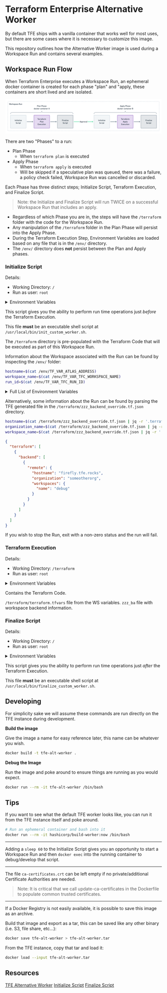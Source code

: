 # Terraform Enterprise Alternative Worker

By default TFE ships with a vanilla container that works well for most uses, but there are some cases where it is necessary to customize this image.

This repository outlines how the Alternative Worker image is used during a Workspace Run and contains several examples.

## Workspace Run Flow

When Terraform Enterprise executes a Workspace Run, an ephemeral docker container is created for each phase "plan" and "apply, these containers are short lived and are isolated. 

![](images/workspace-run-flow.png)

There are two "Phases" to a run:

* Plan Phase
  * When `terraform plan` is executed
* Apply Phase
  * When `terraform apply` is executed
  * Will be skipped if a speculative plan was queued, there was a failure, a policy check failed, Workspace Run was cancelled or discarded.

Each Phase has three distinct steps; Initialize Script, Terraform Execution, and Finalize Script.

> Note: the Initialize and Finalize Script will run TWICE on a successful Workspace Run that includes an apply.

* Regardless of which Phase you are in, the steps will have the `/terraform` folder with the code for the Workspace Run.
* Any manipulation of the `/terraform` folder in the Plan Phase will persist into the Apply Phase.
* During the Terraform Execution Step, Environment Variables are loaded based on any file that is in the `/env/` directory.
* The `/env/` directory does **not** persist between the Plan and Apply phases.

### Initialize Script

Details:

- Working Directory: `/`
- Run as user: `root`

<details><summary>Environment Variables</summary>
<p>

- HOSTNAME=00aabbccddee
- PWD=/
- HOME=/root
- SHLVL=1
- PATH=/usr/local/sbin:/usr/local/bin:/usr/sbin:/usr/bin:/sbin:/bin
</p>
</details>

This script gives you the ability to perform run time operations just *before* the Terraform Execution.

This file **must** be an executable shell script at `/usr/local/bin/init_custom_worker.sh`.

The `/terraform` directory is pre-populated with the Terraform Code that will be executed as part of this Workspace Run.

Information about the Workspace associated with the Run can be found by inspecting the `/env/` folder:

```sh
hostname=$(cat /env/TF_VAR_ATLAS_ADDRESS)
workspace_name=$(cat /env/TF_VAR_TFC_WORKSPACE_NAME)
run_id=$(cat /env/TF_VAR_TFC_RUN_ID)
```

<details><summary>Full List of Environment Variables</summary>
<p>

- ATLAS_ADDRESS
- ATLAS_CONFIGURATION_NAME
- ATLAS_CONFIGURATION_SLUG
- ATLAS_CONFIGURATION_VERSION
- ATLAS_CONFIGURATION_VERSION_GITHUB_BRANCH
- ATLAS_CONFIGURATION_VERSION_GITHUB_COMMIT_SHA
- ATLAS_CONFIGURATION_VERSION_GITHUB_TAG
- ATLAS_RUN_ID
- ATLAS_TOKEN
- ATLAS_WORKSPACE_NAME
- ATLAS_WORKSPACE_SLUG
- CHECKPOINT_DISABLE
- TERRAFORM_CONFIG
- TFC_CONFIGURATION_VERSION_GIT_BRANCH
- TFC_CONFIGURATION_VERSION_GIT_COMMIT_SHA
- TFC_CONFIGURATION_VERSION_GIT_TAG
- TFC_RUN_ID
- TFC_WORKSPACE_NAME
- TFC_WORKSPACE_SLUG
- TFE_RUN_ID
- TF_APPEND_USER_AGENT
- TF_ATLAS_DIR
- TF_FORCE_LOCAL_BACKEND
- TF_INPUT
- TF_IN_AUTOMATION
- TF_REGISTRY_DISCOVERY_RETRY
- TF_VAR_ATLAS_ADDRESS
- TF_VAR_ATLAS_CONFIGURATION_NAME
- TF_VAR_ATLAS_CONFIGURATION_SLUG
- TF_VAR_ATLAS_CONFIGURATION_VERSION
- TF_VAR_ATLAS_CONFIGURATION_VERSION_GITHUB_BRANCH
- TF_VAR_ATLAS_CONFIGURATION_VERSION_GITHUB_COMMIT_SHA
- TF_VAR_ATLAS_CONFIGURATION_VERSION_GITHUB_TAG
- TF_VAR_ATLAS_RUN_ID
- TF_VAR_ATLAS_WORKSPACE_NAME
- TF_VAR_ATLAS_WORKSPACE_SLUG
- TF_VAR_TFC_CONFIGURATION_VERSION_GIT_BRANCH
- TF_VAR_TFC_CONFIGURATION_VERSION_GIT_COMMIT_SHA
- TF_VAR_TFC_CONFIGURATION_VERSION_GIT_TAG
- TF_VAR_TFC_RUN_ID
- TF_VAR_TFC_WORKSPACE_NAME
- TF_VAR_TFC_WORKSPACE_SLUG
- TF_VAR_TFE_RUN_ID
- TF_VAR_TF_ATLAS_DIR
- TF_X_SHADOW
</p>
</details>

Alternatively, some information about the Run can be found by parsing the TFE generated file in the `/terraform/zzz_backend_override.tf.json` directory.

```sh
hostname=$(cat /terraform/zzz_backend_override.tf.json | jq -r '.terraform[0].backend[0].remote.hostname')
organization_name=$(cat /terraform/zzz_backend_override.tf.json | jq -r '.terraform[0].backend[0].remote.organization')
workspace_name=$(cat /terraform/zzz_backend_override.tf.json | jq -r '.terraform[0].backend[0].remote.workspaces.name')
```

```json
{
  "terraform": [
    {
      "backend": [
        {
          "remote": {
            "hostname": "firefly.tfe.rocks",
            "organization": "someotherorg",
            "workspaces": {
              "name": "debug"
            }
          }
        }
      ]
    }
  ]
}
```

If you wish to stop the Run, exit with a non-zero status and the run will fail.

### Terraform Execution

Details:

- Working Directory: `/terraform`
- Run as user: `root`

<details><summary>Environment Variables</summary>
<p>

- ATLAS_RUN_ID=run-00aabbccddee
- TF_VAR_ATLAS_CONFIGURATION_SLUG=orgName/wsName
- TFC_WORKSPACE_NAME=wsName
- HOSTNAME=00aabbccddee
- TF_INPUT=0
- ATLAS_WORKSPACE_NAME=wsName
- HOME=/root
- OLDPWD=/
- TF_X_SHADOW=0
- TF_TEMP_LOG_PATH=/tmp/terraform-log00aabbccddee
- TF_REGISTRY_DISCOVERY_RETRY=2
- TF_VAR_ATLAS_CONFIGURATION_NAME=wsName
- TF_VAR_ATLAS_WORKSPACE_SLUG=orgName/wsName
- ATLAS_CONFIGURATION_SLUG=orgName/wsName
- TF_VAR_TFC_WORKSPACE_SLUG=orgName/wsName
- PATH=/usr/local/sbin:/usr/local/bin:/usr/sbin:/usr/bin:/sbin:/bin
- ATLAS_TOKEN=00aabbccddee.atlasv1.00aabbccddee
- TF_VAR_ATLAS_ADDRESS=https://tfe.company.com
- TF_APPEND_USER_AGENT=TFE/v202104-1
- TF_VAR_ATLAS_RUN_ID=run-00aabbccddee
- TF_PANICWRAP_STDERR=false:78
- TFC_WORKSPACE_SLUG=orgName/wsName
- TF_VAR_TFC_RUN_ID=run-00aabbccddee
- TF_VAR_ATLAS_WORKSPACE_NAME=wsName
- ATLAS_CONFIGURATION_NAME=wsName
- TF_VAR_TFE_RUN_ID=run-00aabbccddee
- ATLAS_WORKSPACE_SLUG=orgName/wsName
- CHECKPOINT_DISABLE=1
- TERRAFORM_CONFIG=/tmp/cli.tfrc
- TF_VAR_TFC_WORKSPACE_NAME=wsName
- PWD=/terraform
- TF_IN_AUTOMATION=1
- TFC_RUN_ID=run-00aabbccddee
- ATLAS_ADDRESS=https://tfe.company.com
- TFE_RUN_ID=run-00aabbccddee
- TF_FORCE_LOCAL_BACKEND=1
</p>
</details>

Contains the Terraform Code.

`/terraform/terraform.tfvars` file from the WS variables.
`zzz_ba` file with workspace backend information.

### Finalize Script

Details:

- Working Directory: `/`
- Run as user: `root`

<details><summary>Environment Variables</summary>
<p>

- HOSTNAME=00aabbccddee
- PWD=/
- HOME=/root
- SHLVL=1
- PATH=/usr/local/sbin:/usr/local/bin:/usr/sbin:/usr/bin:/sbin:/bin
</p>
</details>

This script gives you the ability to perform run time operations just *after* the Terraform Execution.

This file **must** be an executable shell script at `/usr/local/bin/finalize_custom_worker.sh`.


## Developing

For simplicity sake we will assume these commands are run directly on the TFE instance during development.

**Build the image**

Give the image a name for easy reference later, this name can be whatever you wish.

```sh
docker build -t tfe-alt-worker .
```

**Debug the Image**

Run the image and poke around to ensure things are running as you would expect.

```sh
docker run --rm -it tfe-alt-worker /bin/bash
```

## Tips

If you want to see what the default TFE worker looks like, you can run it from the TFE instance itself and poke around.

```sh
# Run an ephemeral container and bash into it
docker run --rm -it hashicorp/build-worker:now /bin/bash
```

---

Adding a `sleep 60` to the Initialize Script gives you an opportunity to start a Workspace Run and then `docker exec` into the running container to debug/develop that script.

---

The file `ca-certificates.crt` can be left empty if no private/additional Certificate Authorities are needed.

> Note: It is critical that we call update-ca-certificates in the Dockerfile to populate common trusted certificates.

---

If a Docker Registry is not easily available, it is possible to save this image as an archive.

Build that image and export as a tar, this can be saved like any other binary (i.e. S3, file share, etc...):
```sh
docker save tfe-alt-worker > tfe-alt-worker.tar
```

From the TFE instance, copy that tar and load it:
```sh
docker load --input tfe-alt-worker.tar
```

## Resources

[TFE Alternative Worker](https://www.terraform.io/docs/enterprise/install/installer.html#alternative-terraform-worker-image)
[Initialize Script](https://www.terraform.io/docs/enterprise/install/installer.html#initialize-script)
[Finalize Script](https://www.terraform.io/docs/enterprise/install/installer.html#finalize-script)
